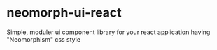 # neomorph-ui-react
Simple, moduler ui component library for your react application having "Neomorphism" css style 
